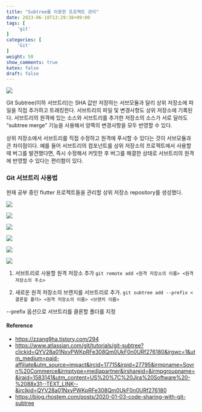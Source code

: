 ```yaml
---
title: "Subtree를 이용한 프로젝트 관리"
date: 2023-06-18T13:29:38+09:00
tags: [
    'git'
]
categories: [
    'Git'
]
weight: 50
show_comments: true
katex: false
draft: false
---
```


![](https://velog.velcdn.com/images/sirius506775/post/8e762ea4-4499-4f9a-9095-2df87a75fc9c/image.png)


Git Subtree(이하 서브트리)는 SHA 값만 저장하는 서브모듈과 달리 상위 저장소에 파일을 직접 추가하고 트래킹한다. 서브트리의 파일 및 변경사항도 상위 저장소에 기록된다. 
서브트리의 원격에 있는 소스와 서브트리를 추가한 저장소의 소스가 서로 달라도 “subtree merge” 기능을 사용해서 양쪽의 변경사항을 모두 반영할 수 있다.

상위 저장소에서 서브트리를 직접 수정하고 원격에 푸시할 수 있다는 것이 서브모듈과 큰 차이점이다. 예를 들어 서브트리의 컴포넌트를 상위 저장소의 프로젝트에서 사용할 때 버그를 발견했다면, 즉시 수정해서 커밋한 후 버그를 해결한 상태로 서브트리의 원격에 반영할 수 있다는 편리함이 있다.

### Git 서브트리 사용법
현재 공부 중인 flutter 프로젝트들을 관리할 상위 저장소 repository를 생성했다. 

![](https://velog.velcdn.com/images/sirius506775/post/9d59006a-9bfc-497b-ab99-4b6a74117691/image.png)

![](https://velog.velcdn.com/images/sirius506775/post/387b66b9-fd7d-4966-9376-5e57d4c394c2/image.png)

![](https://velog.velcdn.com/images/sirius506775/post/27adcc69-baf9-4a72-8493-7d5098342733/image.png)

![](https://velog.velcdn.com/images/sirius506775/post/ae5fa475-d37a-43b8-ac77-fde41640424e/image.png)

![](https://velog.velcdn.com/images/sirius506775/post/71afaf95-1dd4-48e9-8f82-ff1c384bff30/image.png)

![](https://velog.velcdn.com/images/sirius506775/post/f56d91ce-dc83-4ca3-96f0-7b07566b31df/image.png)


1. 서브트리로 사용할 원격 저장소 추가
`git remote add <원격 저장소의 이름> <원격 저장소의 주소>`

2. 새로운 원격 저장소의 브랜치를 서브트리로 추가.
`git subtree add --prefix <클론할 폴더> <원격 저장소의 이름> <브랜치 이름>`

--prefix 옵션으로 서브트리를 클론할 폴더를 지정


#### Reference 
- https://zzang9ha.tistory.com/294
- https://www.atlassian.com/git/tutorials/git-subtree?clickid=QYV28a01NxyPWKpRFe308Qm0UkF0n0URf276180&irgwc=1&utm_medium=paid-affiliate&utm_source=impact&ircid=17715&irpid=27795&irmpname=Sovrn%20Commerce&irmptype=mediapartner&irshareid=&irmpgroupname=&iraid=1583141&utm_content=US%20%7C%20Jira%20Software%20-%2088x31--TEXT_LINK--&irclkid=QYV28a01NxyPWKpRFe308Qm0UkF0n0URf276180
- https://blog.rhostem.com/posts/2020-01-03-code-sharing-with-git-subtree
